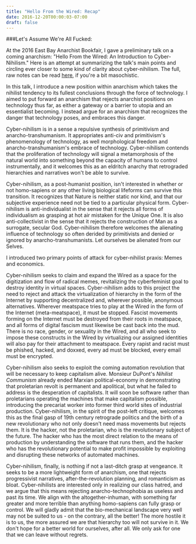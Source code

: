```yaml
---
title: "Hello From the Wired: Recap"
date: 2016-12-20T00:00:03-07:00
draft: false
---
```

###Let's Assume We're All Fucked:

At the 2016 East Bay Anarchist Bookfair, I gave a preliminary talk on a coming anarchism: "Hello From the Wired: An Introduction to Cyber-Nihilism." Here is an attempt at summarizing the talk's main points and circling ever closer to some kind of clarity about cyber-nihilism. The full, raw notes can be read [here](https://b0x.neocities.org/v0x/hello_from_the_wired.html), if you're a bit masochistic.

In this talk, I introduce a new position within anarchism which takes the nihilist tendency to its fullest conclusions through the force of technology. I aimed to put forward an anarchism that rejects anarchist positions on technology thus far, as either a gateway or a barrier to utopia and an essentialist becoming. I instead argue for an anarchism that recognizes the danger that technology poses, and embraces this danger.

Cyber-nihilism is in a sense a repulsive synthesis of primitivism and anarcho-transhumanism. It appropriates anti-civ and primitivism's phenomenology of technology, as well morphological freedom and anarcho-transhumanism's embrace of technology. Cyber-nihilism contends that the proliferation of technology will signal a metamorphosis of the natural world into something beyond the capacity of humans to control instrumentally, and it welcomes this as an eldritch anarchy that retrograded hierarchies and narratives won't be able to survive.

Cyber-nihilism, as a post-humanist position, isn't interested in whether or not homo-sapiens or any other living biological lifeforms can survive this transition. It recognizes that Nature is neither static nor kind, and that our subjective experience need not be tied to a particular physical form. Cyber-nihilism is anti-individualist in the sense that it rejects all forms of individualism as grasping at hot air mistaken for the Unique One. It is also anti-collectivist in the sense that it rejects the construction of Man as a surrogate, secular God. Cyber-nihilism therefore welcomes the alienating influence of technology so often derided by primitivists and denied or ignored by anarcho-transhumanists. Let ourselves be alienated from our Selves.

I introduced two primary points of attack for cyber-nihilist praxis: Memes and economics.

Cyber-nihilism seeks to claim and expand the Wired as a space for the digitization and flow of radical memes, revitalizing the cyberfeminist goal to destroy identity in virtual spaces. Cyber-nihilism adds to this project the need to reject and attack the virtualization of hierarchy in the form of the Internet by supporting decentralized and, wherever possible, anonymous alternatives. Wherever meatspace tries to play at the Wired in the form of the Internet (meta-meatspace), it must be stopped. Fascist movements forming on the Internet must be destroyed from their roots in meatspace, and all forms of digital fascism must likewise be cast back into the mud. There is no race, gender, or sexuality in the Wired, and all who seek to impose these constructs in the Wired by virtualizing our assigned identities will also pay for their attachment to meatspace. Every rapist and racist must be phished, hacked, and doxxed, every ad must be blocked, every email must be encrypted.

Cyber-nihilism also seeks to exploit the coming automation revolution that will be necessary to keep capitalism alive. Monsieur DuPont's *Nihilist Communism* already ended Marxian political-economy in demonstrating that proletarian revolt is permanent and apolitical, but what he failed to address is the desperation of capitalists. It will soon be software rather than proletarians operating the machines that make capitalism possible, introducing the precariat worker into former third world sites of industrial production. Cyber-nihilism, in the spirit of the post-left critique, welcomes this as the final gasp of 19th century retrograde politics and the birth of a new revolutionary who not only doesn't need mass movements but rejects them. It is the hacker, not the proletarian, who is the revolutionary subject of the future. The hacker who has the most direct relation to the means of production by understanding the software that runs them, and the hacker who has the revolutionary potential to make profit impossible by exploiting and disrupting these networks of automated machines.

Cyber-nihilism, finally, is nothing if not a last-ditch grasp at vengeance. It seeks to be a more lightweight form of anarchism, one that rejects progressivist narratives, after-the-revolution planning, and romanticism as bloat. Cyber-nihilists are interested only in realizing our class hatred, and we argue that this means rejecting anarcho-technophobia as useless and past its time. We align with the altogether-inhuman, with something far greater and more terrible than anything homo-sapiens can fully grasp or control. We will gladly admit that the bio-mechanical landscape very well may not be suited to us - on the contrary, all the better! The more hostile it is to us, the more assured we are that hierarchy too will not survive in it. We don't hope for a better world for ourselves, after all. We only ask for one that we can leave without regrets.
